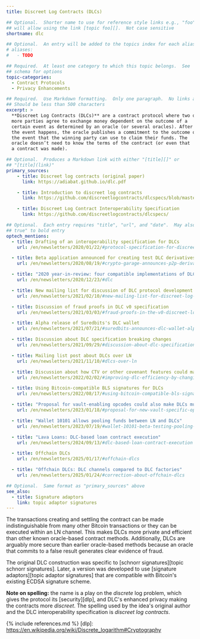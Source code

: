```yaml
---
title: Discreet Log Contracts (DLCs)

## Optional.  Shorter name to use for reference style links e.g., "foo"
## will allow using the link [topic foo][].  Not case sensitive
shortname: dlc

## Optional.  An entry will be added to the topics index for each alias
# aliases:
#   - TODO

## Required.  At least one category to which this topic belongs.  See
## schema for options
topic-categories:
  - Contract Protocols
  - Privacy Enhancements

## Required.  Use Markdown formatting.  Only one paragraph.  No links allowed.
## Should be less than 500 characters
excerpt: >
  **Discreet Log Contracts (DLCs)** are a contract protocol where two or
  more parties agree to exchange money dependent on the outcome of a
  certain event as determined by an oracle (or several oracles). After
  the event happens, the oracle publishes a commitment to the outcome of
  the event that the winning party can use to claim their funds. The
  oracle doesn’t need to know the terms of the contract (or even that
  a contract was made).

## Optional.  Produces a Markdown link with either "[title][]" or
## "[title](link)"
primary_sources:
    - title: Discreet log contracts (original paper)
      link: https://adiabat.github.io/dlc.pdf

    - title: Introduction to discreet log contracts
      link: https://github.com/discreetlogcontracts/dlcspecs/blob/master/Introduction.md

    - title: Discreet Log Contract Interoperability Specification
      link: https://github.com/discreetlogcontracts/dlcspecs/

## Optional.  Each entry requires "title", "url", and "date".  May also use "feature:
## true" to bold entry
optech_mentions:
  - title: Drafting of an interoperability specification for DLCs
    url: /en/newsletters/2020/01/22/#protocol-specification-for-discreet-log-contracts-dlcs

  - title: Beta application announced for creating test DLC derivatives
    url: /en/newsletters/2020/08/19/#crypto-garage-announces-p2p-derivatives-beta-application-on-bitcoin

  - title: "2020 year-in-review: four compatible implementations of DLCs"
    url: /en/newsletters/2020/12/23/#dlc

  - title: New mailing list for discussion of DLC protocol development
    url: /en/newsletters/2021/02/10/#new-mailing-list-for-discreet-log-contracts

  - title: Discussion of fraud proofs in DLC v0 specification
    url: /en/newsletters/2021/03/03/#fraud-proofs-in-the-v0-discreet-log-contract-dlc-specification

  - title: Alpha release of Suredbits's DLC wallet
    url: /en/newsletters/2021/07/21/#suredbits-announces-dlc-wallet-alpha-release

  - title: Discussion about DLC specification breaking changes
    url: /en/newsletters/2021/09/29/#discussion-about-dlc-specification-breaking-changes

  - title: Mailing list post about DLCs over LN
    url: /en/newsletters/2021/11/10/#dlcs-over-ln

  - title: Discussion about how CTV or other covenant features could make DLCs much more efficient
    url: /en/newsletters/2022/02/02/#improving-dlc-efficiency-by-changing-script

  - title: Using Bitcoin-compatible BLS signatures for DLCs
    url: /en/newsletters/2022/08/17/#using-bitcoin-compatible-bls-signatures-for-dlcs

  - title: "Proposal for vault-enabling opcodes could also make DLCs much more efficient"
    url: /en/newsletters/2023/01/18/#proposal-for-new-vault-specific-opcodes

  - title: "Wallet 10101 allows pooling funds between LN and DLCs"
    url: /en/newsletters/2023/07/19/#wallet-10101-beta-testing-pooling-funds-between-ln-and-dlcs

  - title: "Lava Loans: DLC-based loan contract execution"
    url: /en/newsletters/2024/09/13/#dlc-based-loan-contract-execution

  - title: Offchain DLCs
    url: /en/newsletters/2025/01/17/#offchain-dlcs

  - title: "Offchain DLCs: DLC channels compared to DLC factories"
    url: /en/newsletters/2025/01/24/#correction-about-offchain-dlcs

## Optional.  Same format as "primary_sources" above
see_also:
  - title: Signature adaptors
    link: topic adaptor signatures
---
```

The transactions creating and settling the contract can be made
indistinguishable from many other Bitcoin transactions or they can be
executed within an LN channel. This makes DLCs more private and
efficient than other known oracle-based contract methods.
Additionally, DLCs are arguably more secure than earlier oracle-based
methods because an oracle that commits to a false result
generates clear evidence of fraud.

The original DLC construction was specific to [schnorr
signatures][topic schnorr signatures].  Later, a version was developed
to use [signature adaptors][topic adaptor signatures] that are
compatible with Bitcoin's existing ECDSA signature scheme.

**Note on spelling:** the name is a play on the *discrete* log
problem, which gives the protocol its [security][dlp], and DLC's
enhanced privacy making the contracts more *discreet*.  The spelling
used by the idea's original author and the DLC interoperability
specification is *discreet log contracts*.

{% include references.md %}
[dlp]: https://en.wikipedia.org/wiki/Discrete_logarithm#Cryptography
